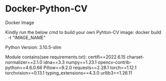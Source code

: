 # Docker-Python-CV
 Docker Image

Kindly run the below cmd to build your own Pyhton-CV image:
docker build . -t "IMAGE_NAME"

Python Version:
3.10.5-slim

Module contains(see requirements.txt):
certifi==2022.6.15
charset-normalizer==2.1.0
idna==3.3
numpy==1.23.1
opencv-contrib-python==4.6.0.66
Pillow==9.2.0
requests==2.28.1
torch==1.12.1
torchvision==0.13.1
typing_extensions==4.3.0
urllib3==1.26.11
